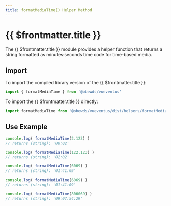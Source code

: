 ```yaml
---
title: formatMediaTime() Helper Method
---
```



<script setup>
    import DocsPackageVersion from '../../../src/views/compos/DocsPackageVersion.vue'
</script>



# {{ $frontmatter.title }}

The {{ $frontmatter.title }} module provides a helper function that returns a string formatted as minutes:seconds time code for time-based media.






## Import

To import the compiled library version of the {{ $frontmatter.title }}:

```javascript
import { formatMediaTime } from '@obewds/vueventus'
```

To import the {{ $frontmatter.title }} directly:

```javascript
import formatMediaTime from '@obewds/vueventus/dist/helpers/formatMediaTime.js'
```






## Use Example

```javascript
console.log( formatMediaTime(2.123) )
// returns (string): '00:02'

console.log( formatMediaTime(122.123) )
// returns (string): '02:02'

console.log( formatMediaTime(6069) )
// returns (string): '01:41:09'

console.log( formatMediaTime(6069) )
// returns (string): '01:41:09'

console.log( formatMediaTime(806069) )
// returns (string): '09:07:54:29'
```






<DocsPackageVersion/>
